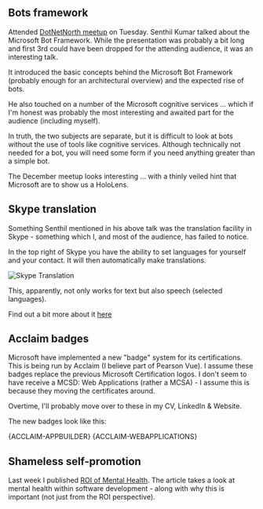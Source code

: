 Bots framework
--------------
Attended [DotNetNorth meetup](http://www.meetup.com/DotNetNorth) on Tuesday.  Senthil Kumar talked about the Microsoft Bot Framework.  While the presentation was probably a bit long and first 3rd could have been dropped for the attending audience, it was an interesting talk.

It introduced the basic concepts behind the Microsoft Bot Framework (probably enough for an architectural overview) and the expected rise of bots.

He also touched on a number of the Microsoft cognitive services ... which if I'm honest was probably the most interesting and awaited part for the audience (including myself).

In truth, the two subjects are separate, but it is difficult to look at bots without the use of tools like cognitive services.  Although technically not needed for a bot, you will need some form if you need anything greater than a simple bot.

The December meetup looks interesting ... with a thinly veiled hint that Microsoft are to show us a HoloLens.

Skype translation
-----------------
Something Senthil mentioned in his above talk was the translation facility in Skype - something which I, and most of the audience, has failed to notice.

In the top right of Skype you have the ability to set languages for yourself and your contact.  It will then automatically make translations.

![Skype Translation](/media/blog/rfc-weekly-14th-November-2016/SkypeTranslate.PNG)

This, apparently, not only works for text but also speech (selected languages).

Find out a bit more about it [here](https://support.skype.com/en/faq/FA34542/how-to-set-up-skype-translator)

Acclaim badges
--------------
Microsoft have implemented a new "badge" system for its certifications.  This is being run by Acclaim (I believe part of Pearson Vue).  I assume these badges replace the previous Microsoft Certification logos.  I don't seem to have receive a MCSD: Web Applications (rather a MCSA) - I assume this is because they moving the certificates around.

Overtime, I'll probably move over to these in my CV, LinkedIn & Website.

The new badges look like this:

{ACCLAIM-APPBUILDER}
{ACCLAIM-WEBAPPLICATIONS}

Shameless self-promotion
------------------------
Last week I published [ROI of Mental Health](/blog/roi-of-mental-health).  The article takes a look at mental health within software development - along with why this is important (not just from the ROI perspective).
